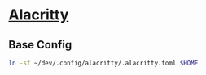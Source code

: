 # [Alacritty]

## Base Config

```bash
ln -sf ~/dev/.config/alacritty/.alacritty.toml $HOME
```

[alacritty]: https://github.com/alacritty/alacritty

